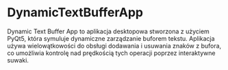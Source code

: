 # DynamicTextBufferApp
Dynamic Text Buffer App to aplikacja desktopowa stworzona z użyciem PyQt5, która symuluje dynamiczne zarządzanie buforem tekstu. Aplikacja używa wielowątkowości do obsługi dodawania i usuwania znaków z bufora, co umożliwia kontrolę nad prędkością tych operacji poprzez interaktywne suwaki.
